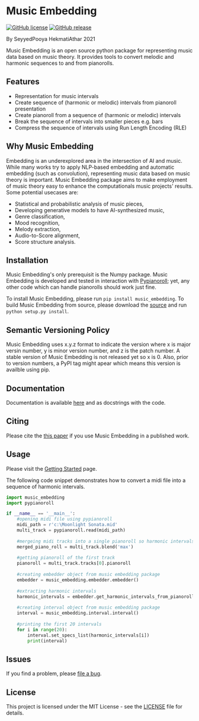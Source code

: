 Music Embedding
===============

[![GitHub license](https://img.shields.io/github/license/PooyaHekmati/music_embedding)](https://github.com/PooyaHekmati/music_embedding/blob/main/LICENSE)
[![GitHub release](https://img.shields.io/github/v/release/PooyaHekmati/music_embedding?include_prereleases)](https://github.com/PooyaHekmati/music_embedding/releases)

By SeyyedPooya HekmatiAthar 2021

Music Embedding is an open source python package for representing music data based on music theory. It provides tools to convert melodic and harmonic sequences to and from pianorolls.

Features
--------

- Representation for music intervals
- Create sequence of (harmonic or melodic) intervals from pianoroll presentation
- Create pianoroll from a sequence of (harmonic or melodic) intervals
- Break the sequence of intervals into smaller pieces e.g. bars
- Compress the sequence of intervals using Run Length Encoding (RLE)

Why Music Embedding
-------------------
Embedding is an underexplored area in the intersection of AI and music. While many works try to apply NLP-based embedding and automatic embedding (such as convolution), representing music data based on music theory is important. Music Embedding package aims to make employment of music theory easy to enhance the computationals music projects' results. Some potential usecases are:
- Statistical and probabilistic analysis of music pieces,
- Developing generative models to have AI-synthesized music,
- Genre classification,
- Mood recognition,
- Melody extraction,
- Audio-to-Score alignment,
- Score structure analysis.

Installation
------------

Music Embedding's only prerequisit is the Numpy package. Music Embedding is developed and tested in interaction with [Pypianoroll](https://github.com/salu133445/pypianoroll); yet, any other code which can handle pianorolls should work just fine.

To install Music Embedding, please run `pip install music_embedding`. To build Music Embedding from source, please download the [source](https://github.com/PooyaHekmati/music_embedding/releases) and run `python setup.py install`.

Semantic Versioning Policy
--------------------------

Music Embedding uses x.y.z format to indicate the version where x is major versin number, y is minor version number, and z is the patch number. A stable version of Music Embedding is not released yet so x is 0. Also, prior to version numbers, a PyPI tag might apear which means this version is availble using pip.

Documentation
-------------

Documentation is available [here](https://pooyahekmati.github.io/music_embedding) and as docstrings with the code.

Citing
------

Please cite the [this paper](https://arxiv.org/abs/2104.11880) if you use Music Embedding in a published work.

Usage
-----
Please visit the [Getting Started](https://pooyahekmati.github.io/music_embedding/getting_started.html) page.

The following code snippet demonstrates how to convert a midi file into a sequence of harmonic intervals.

```python
import music_embedding
import pypianoroll

if __name__ == '__main__':
    #opening midi file using pypianoroll
    midi_path = r'c:\Moonlight Sonata.mid'
    multi_track = pypianoroll.read(midi_path) 
    
    #mergeing midi tracks into a single pianoroll so harmonic intervals can be extracted
    merged_piano_roll = multi_track.blend('max') 
    
    #getting pianoroll of the first track
    pianoroll = multi_track.tracks[0].pianoroll
    
    #creating embedder object from music embedding package
    embedder = music_embedding.embedder.embedder()        
    
    #extracting harmonic intervals
    harmonic_intervals = embedder.get_harmonic_intervals_from_pianoroll(pianoroll=pianoroll, ref_pianoroll=merged_piano_roll)
    
    #creating interval object from music embedding package
    interval = music_embedding.interval.interval()
    
    #printing the first 20 intervals
    for i in range(20):
        interval.set_specs_list(harmonic_intervals[i])
        print(interval)
```

Issues
------

If you find a problem, please [file a bug](https://github.com/PooyaHekmati/music_embedding/issues/new).

License
-------

This project is licensed under the MIT License - see the [LICENSE](https://github.com/PooyaHekmati/music_embedding/blob/main/LICENSE) file for details.

